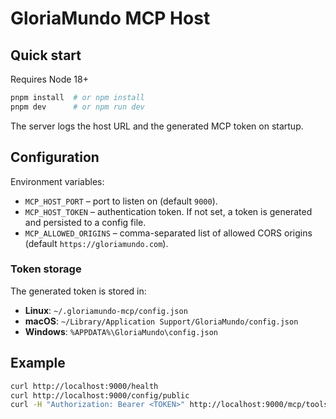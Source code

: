 
# GloriaMundo MCP Host

## Quick start

Requires Node 18+

```bash
pnpm install  # or npm install
pnpm dev      # or npm run dev
```

The server logs the host URL and the generated MCP token on startup.

## Configuration

Environment variables:

- `MCP_HOST_PORT` – port to listen on (default `9000`).
- `MCP_HOST_TOKEN` – authentication token. If not set, a token is generated and
  persisted to a config file.
- `MCP_ALLOWED_ORIGINS` – comma-separated list of allowed CORS origins
  (default `https://gloriamundo.com`).

### Token storage

The generated token is stored in:

- **Linux**: `~/.gloriamundo-mcp/config.json`
- **macOS**: `~/Library/Application Support/GloriaMundo/config.json`
- **Windows**: `%APPDATA%\GloriaMundo\config.json`

## Example

```bash
curl http://localhost:9000/health
curl http://localhost:9000/config/public
curl -H "Authorization: Bearer <TOKEN>" http://localhost:9000/mcp/tools/<id>
```
